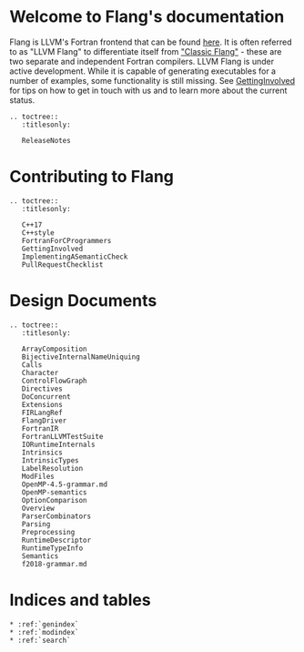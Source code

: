 # Welcome to Flang's documentation

Flang is LLVM's Fortran frontend that can be found
[here](https://github.com/llvm/llvm-project/tree/main/flang). It is often
referred to as "LLVM Flang" to differentiate itself from ["Classic
Flang"](https://github.com/flang-compiler/flang) - these are two separate and
independent Fortran compilers. LLVM Flang is under active development. While it
is capable of generating executables for a number of examples, some
functionality is still missing. See [GettingInvolved](GettingInvolved) for tips
on how to get in touch with us and to learn more about the current status.

```eval_rst
.. toctree::
   :titlesonly:

   ReleaseNotes
```

# Contributing to Flang

```eval_rst
.. toctree::
   :titlesonly:

   C++17
   C++style
   FortranForCProgrammers
   GettingInvolved
   ImplementingASemanticCheck
   PullRequestChecklist
```

# Design Documents

```eval_rst
.. toctree::
   :titlesonly:

   ArrayComposition
   BijectiveInternalNameUniquing
   Calls
   Character
   ControlFlowGraph
   Directives
   DoConcurrent
   Extensions
   FIRLangRef
   FlangDriver
   FortranIR
   FortranLLVMTestSuite
   IORuntimeInternals
   Intrinsics
   IntrinsicTypes
   LabelResolution
   ModFiles
   OpenMP-4.5-grammar.md
   OpenMP-semantics
   OptionComparison
   Overview
   ParserCombinators
   Parsing
   Preprocessing
   RuntimeDescriptor
   RuntimeTypeInfo
   Semantics
   f2018-grammar.md
```

# Indices and tables

```eval_rst
* :ref:`genindex`
* :ref:`modindex`
* :ref:`search`
```
